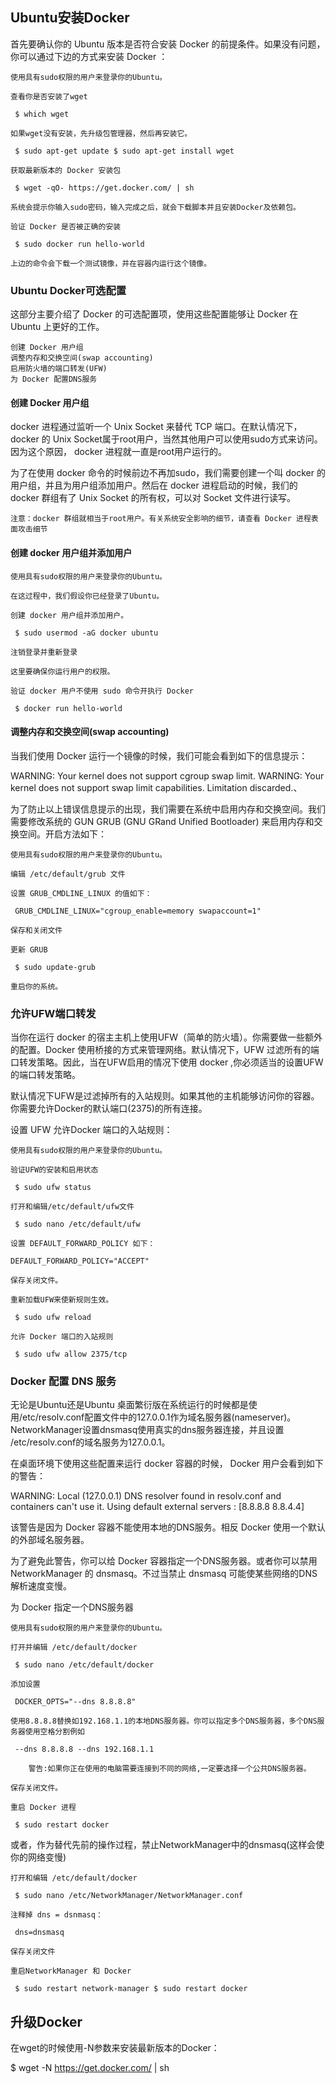 ## Ubuntu安装Docker

首先要确认你的 Ubuntu 版本是否符合安装 Docker 的前提条件。如果没有问题，你可以通过下边的方式来安装 Docker ：

    使用具有sudo权限的用户来登录你的Ubuntu。

    查看你是否安装了wget

     $ which wget

    如果wget没有安装，先升级包管理器，然后再安装它。

     $ sudo apt-get update $ sudo apt-get install wget

    获取最新版本的 Docker 安装包

     $ wget -qO- https://get.docker.com/ | sh

    系统会提示你输入sudo密码，输入完成之后，就会下载脚本并且安装Docker及依赖包。

    验证 Docker 是否被正确的安装

     $ sudo docker run hello-world

    上边的命令会下载一个测试镜像，并在容器内运行这个镜像。

### Ubuntu Docker可选配置

这部分主要介绍了 Docker 的可选配置项，使用这些配置能够让 Docker 在 Ubuntu 上更好的工作。

    创建 Docker 用户组
    调整内存和交换空间(swap accounting)
    启用防火墙的端口转发(UFW)
    为 Docker 配置DNS服务

#### 创建 Docker 用户组

docker 进程通过监听一个 Unix Socket 来替代 TCP 端口。在默认情况下，docker 的 Unix Socket属于root用户，当然其他用户可以使用sudo方式来访问。因为这个原因， docker 进程就一直是root用户运行的。

为了在使用 docker 命令的时候前边不再加sudo，我们需要创建一个叫 docker 的用户组，并且为用户组添加用户。然后在 docker 进程启动的时候，我们的 docker 群组有了 Unix Socket 的所有权，可以对 Socket 文件进行读写。

    注意：docker 群组就相当于root用户。有关系统安全影响的细节，请查看 Docker 进程表面攻击细节

#### 创建 docker 用户组并添加用户

    使用具有sudo权限的用户来登录你的Ubuntu。

    在这过程中，我们假设你已经登录了Ubuntu。

    创建 docker 用户组并添加用户。

     $ sudo usermod -aG docker ubuntu

    注销登录并重新登录

    这里要确保你运行用户的权限。

    验证 docker 用户不使用 sudo 命令开执行 Docker

     $ docker run hello-world

#### 调整内存和交换空间(swap accounting)

当我们使用 Docker 运行一个镜像的时候，我们可能会看到如下的信息提示：

WARNING: Your kernel does not support cgroup swap limit. WARNING: Your
kernel does not support swap limit capabilities. Limitation discarded.、

为了防止以上错误信息提示的出现，我们需要在系统中启用内存和交换空间。我们需要修改系统的 GUN GRUB (GNU GRand Unified Bootloader) 来启用内存和交换空间。开启方法如下：

    使用具有sudo权限的用户来登录你的Ubuntu。

    编辑 /etc/default/grub 文件

    设置 GRUB_CMDLINE_LINUX 的值如下：

     GRUB_CMDLINE_LINUX="cgroup_enable=memory swapaccount=1"

    保存和关闭文件

    更新 GRUB

     $ sudo update-grub

    重启你的系统。

### 允许UFW端口转发

当你在运行 docker 的宿主主机上使用UFW（简单的防火墙）。你需要做一些额外的配置。Docker 使用桥接的方式来管理网络。默认情况下，UFW 过滤所有的端口转发策略。因此，当在UFW启用的情况下使用 docker ,你必须适当的设置UFW的端口转发策略。

默认情况下UFW是过滤掉所有的入站规则。如果其他的主机能够访问你的容器。你需要允许Docker的默认端口(2375)的所有连接。

设置 UFW 允许Docker 端口的入站规则：

    使用具有sudo权限的用户来登录你的Ubuntu。

    验证UFW的安装和启用状态

     $ sudo ufw status

    打开和编辑/etc/default/ufw文件

     $ sudo nano /etc/default/ufw

    设置 DEFAULT_FORWARD_POLICY 如下：

    DEFAULT_FORWARD_POLICY="ACCEPT"

    保存关闭文件。

    重新加载UFW来使新规则生效。

     $ sudo ufw reload

    允许 Docker 端口的入站规则

     $ sudo ufw allow 2375/tcp

### Docker 配置 DNS 服务

无论是Ubuntu还是Ubuntu 桌面繁衍版在系统运行的时候都是使用/etc/resolv.conf配置文件中的127.0.0.1作为域名服务器(nameserver)。NetworkManager设置dnsmasq使用真实的dns服务器连接，并且设置 /etc/resolv.conf的域名服务为127.0.0.1。

在桌面环境下使用这些配置来运行 docker 容器的时候， Docker 用户会看到如下的警告：

WARNING: Local (127.0.0.1) DNS resolver found in resolv.conf and containers
can't use it. Using default external servers : [8.8.8.8 8.8.4.4]

该警告是因为 Docker 容器不能使用本地的DNS服务。相反 Docker 使用一个默认的外部域名服务器。

为了避免此警告，你可以给 Docker 容器指定一个DNS服务器。或者你可以禁用 NetworkManager 的 dnsmasq。不过当禁止 dnsmasq 可能使某些网络的DNS解析速度变慢。

为 Docker 指定一个DNS服务器

    使用具有sudo权限的用户来登录你的Ubuntu。

    打开并编辑 /etc/default/docker

     $ sudo nano /etc/default/docker

    添加设置

     DOCKER_OPTS="--dns 8.8.8.8"

    使用8.8.8.8替换如192.168.1.1的本地DNS服务器。你可以指定多个DNS服务器，多个DNS服务器使用空格分割例如

     --dns 8.8.8.8 --dns 192.168.1.1

        警告:如果你正在使用的电脑需要连接到不同的网络,一定要选择一个公共DNS服务器。

    保存关闭文件。

    重启 Docker 进程

     $ sudo restart docker  

或者，作为替代先前的操作过程，禁止NetworkManager中的dnsmasq(这样会使你的网络变慢)

    打开和编辑 /etc/default/docker

     $ sudo nano /etc/NetworkManager/NetworkManager.conf

    注释掉 dns = dsnmasq：

     dns=dnsmasq

    保存关闭文件

    重启NetworkManager 和 Docker

     $ sudo restart network-manager $ sudo restart docker

## 升级Docker

在wget的时候使用-N参数来安装最新版本的Docker：

$ wget -N https://get.docker.com/ | sh
